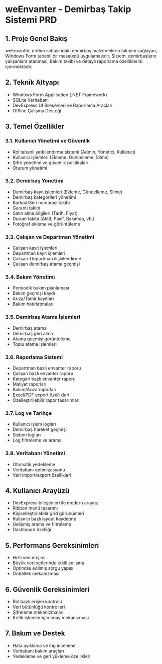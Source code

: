 # weEnvanter - Demirbaş Takip Sistemi PRD

## 1. Proje Genel Bakış

weEnvanter, üretim sahasındaki demirbaş malzemelerin takibini sağlayan, Windows Form tabanlı bir masaüstü uygulamasıdır. Sistem, demirbaşların çalışanlara atanması, bakım takibi ve detaylı raporlama özelliklerini içermektedir.

## 2. Teknik Altyapı

- Windows Form Application (.NET Framework)
- SQLite Veritabanı
- DevExpress UI Bileşenleri ve Raporlama Araçları
- Offline Çalışma Desteği

## 3. Temel Özellikler

### 3.1. Kullanıcı Yönetimi ve Güvenlik

- Rol tabanlı yetkilendirme sistemi (Admin, Yönetici, Kullanıcı)
- Kullanıcı işlemleri (Ekleme, Güncelleme, Silme)
- Şifre yönetimi ve güvenlik politikaları
- Oturum yönetimi

### 3.2. Demirbaş Yönetimi

- Demirbaş kayıt işlemleri (Ekleme, Güncelleme, Silme)
- Demirbaş kategorileri yönetimi
- Barkod/Seri numarası takibi
- Garanti takibi
- Satın alma bilgileri (Tarih, Fiyat)
- Durum takibi (Aktif, Pasif, Bakımda, vb.)
- Fotoğraf ekleme ve görüntüleme

### 3.3. Çalışan ve Departman Yönetimi

- Çalışan kayıt işlemleri
- Departman kayıt işlemleri
- Çalışan-Departman ilişkilendirme
- Çalışan demirbaş atama geçmişi

### 3.4. Bakım Yönetimi

- Periyodik bakım planlaması
- Bakım geçmişi kaydı
- Arıza/Tamir kayıtları
- Bakım hatırlatmaları

### 3.5. Demirbaş Atama İşlemleri

- Demirbaş atama
- Demirbaş geri alma
- Atama geçmişi görüntüleme
- Toplu atama işlemleri

### 3.6. Raporlama Sistemi

- Departman bazlı envanter raporu
- Çalışan bazlı envanter raporu
- Kategori bazlı envanter raporu
- Maliyet raporları
- Bakım/Arıza raporları
- Excel/PDF export özellikleri
- Özelleştirilebilir rapor tasarımları

### 3.7. Log ve Tarihçe

- Kullanıcı işlem logları
- Demirbaş hareket geçmişi
- Sistem logları
- Log filtreleme ve arama

### 3.8. Veritabanı Yönetimi

- Otomatik yedekleme
- Veritabanı optimizasyonu
- Veri import/export özellikleri

## 4. Kullanıcı Arayüzü

- DevExpress bileşenleri ile modern arayüz
- Ribbon menü tasarımı
- Kişiselleştirilebilir grid görünümleri
- Kullanıcı bazlı layout kaydetme
- Gelişmiş arama ve filtreleme
- Dashboard özelliği

## 5. Performans Gereksinimleri

- Hızlı veri erişimi
- Büyük veri setlerinde etkili çalışma
- Optimize edilmiş sorgu yapısı
- Önbellek mekanizması

## 6. Güvenlik Gereksinimleri

- Rol bazlı erişim kontrolü
- Veri bütünlüğü kontrolleri
- Şifreleme mekanizmaları
- Kritik işlemler için onay mekanizması

## 7. Bakım ve Destek

- Hata ayıklama ve log inceleme
- Veritabanı bakım araçları
- Yedekleme ve geri yükleme özellikleri
